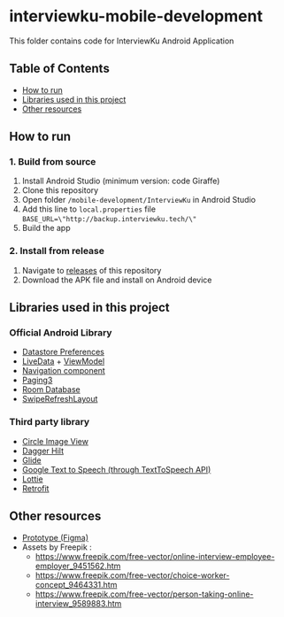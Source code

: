 # interviewku-mobile-development

This folder contains code for InterviewKu Android Application

## Table of Contents
- [How to run](#how-to-run)
- [Libraries used in this project](#libraries-used-in-this-project)
- [Other resources](#other-resources)

## How to run

### 1. Build from source
1. Install Android Studio (minimum version: code Giraffe)
2. Clone this repository
3. Open folder `/mobile-development/InterviewKu` in Android Studio
4. Add this line to `local.properties` file     
`BASE_URL=\"http://backup.interviewku.tech/\"`
5. Build the app

### 2. Install from release
1. Navigate to [releases](https://github.com/krisna31/interviewku/releases) of this repository
2. Download the APK file and install on Android device

## Libraries used in this project

### Official Android Library
- [Datastore Preferences](https://developer.android.com/topic/libraries/architecture/datastore)
- [LiveData](https://developer.android.com/topic/libraries/architecture/livedata) + [ViewModel](https://developer.android.com/topic/libraries/architecture/viewmodel)
- [Navigation component](https://developer.android.com/guide/navigation)
- [Paging3](https://developer.android.com/topic/libraries/architecture/paging/v3-overview)
- [Room Database](https://developer.android.com/training/data-storage/room)
- [SwipeRefreshLayout](https://developer.android.com/reference/androidx/swiperefreshlayout/widget/SwipeRefreshLayout)

### Third party library
- [Circle Image View](https://github.com/hdodenhof/CircleImageView)
- [Dagger Hilt](https://dagger.dev/hilt/)
- [Glide](https://github.com/bumptech/glide)
- [Google Text to Speech (through TextToSpeech API)](https://play.google.com/store/apps/details?id=com.google.android.tts)
- [Lottie](https://github.com/airbnb/lottie-android)
- [Retrofit](https://github.com/square/retrofit)

## Other resources
- [Prototype (Figma)](https://www.figma.com/file/jaHvfqsnD1aJl26fPzPeE4/Capstone-Project)
- Assets by Freepik :
    - https://www.freepik.com/free-vector/online-interview-employee-employer_9451562.htm
    - https://www.freepik.com/free-vector/choice-worker-concept_9464331.htm
    - https://www.freepik.com/free-vector/person-taking-online-interview_9589883.htm 